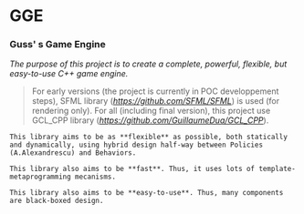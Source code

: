 # **GGE**
### Guss' s Game Engine

*The purpose of this project is to create a complete, powerful, flexible, but easy-to-use C++ game engine.*
> For early versions (the project is currently in POC developpement steps), SFML library (*https://github.com/SFML/SFML*) is used (for rendering only).
> For all (including final version), this project use GCL_CPP library (*https://github.com/GuillaumeDua/GCL_CPP*).

```
This library aims to be as **flexible** as possible, both statically and dynamically, using hybrid design half-way between Policies (A.Alexandrescu) and Behaviors.

This library also aims to be **fast**. Thus, it uses lots of template-metaprogramming mecanisms.

This library also aims to be **easy-to-use**. Thus, many components are black-boxed design.
```
